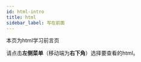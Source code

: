 ```yaml
---
id: html-intro
title: html
sidebar_label: 写在前面
---
```


本页为html学习前言页

请点击**左侧菜单**（移动端为**右下角**）选择要查看的html。
